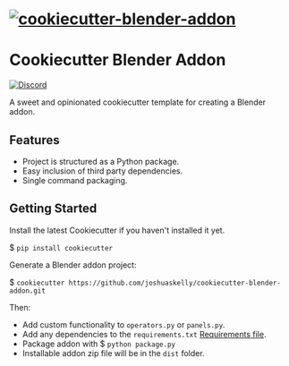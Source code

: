 # [![cookiecutter-blender-addon](https://raw.githubusercontent.com/joshuaskelly/cookiecutter-blender-addon/master/.media/logo.svg?sanitize=true)](https://github.com/JoshuaSkelly/cookiecutter-blender-addon)

# Cookiecutter Blender Addon

[![Discord](https://img.shields.io/badge/discord-chat-7289DA.svg)](https://discord.gg/KvwmdXA)

A sweet and opinionated cookiecutter template for creating a Blender addon.

## Features
- Project is structured as a Python package.
- Easy inclusion of third party dependencies.
- Single command packaging.

## Getting Started
Install the latest Cookiecutter if you haven't installed it yet.

$ `pip install cookiecutter`

Generate a Blender addon project:

$ `cookiecutter https://github.com/joshuaskelly/cookiecutter-blender-addon.git`

Then:
- Add custom functionality to `operators.py` or `panels.py`.
- Add any dependencies to the `requirements.txt` [Requirements file](https://pip.pypa.io/en/stable/user_guide/#requirements-files).
- Package addon with $ `python package.py`
- Installable addon zip file will be in the `dist` folder.
